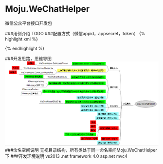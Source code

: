 Moju.WeChatHelper
=================

微信公众平台接口开发包

 
###用例介绍
TODO
###配置方式（微信appid，appsecret，token）
 {% highlight xml %}
 <configSections>
    <section name="WeChatHelperSection" type="Moju.WeChatHelper.WeChatHelperSection, Moju.WeChatHelper, Version=1.0.0.0, Culture=neutral, PublicKeyToken=null" />
 </configSections>
 <WeChatHelperSection WeChatAppID="" WeChatAppSecret="" Token="" />
 {% endhighlight %}

###开发思路，思维导图
![思路及进度](思路及进度.png)
###命名空间说明
无视目录结构，所有类处于同一命名空间Moju.WeChatHelper下
###开发环境说明
vs2013
.net framework 4.0
asp.net mvc4